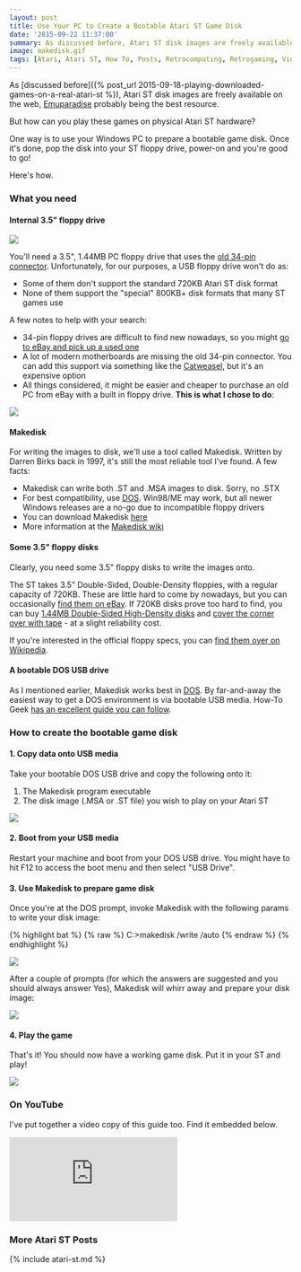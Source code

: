 ```yaml
---
layout: post
title: Use Your PC to Create a Bootable Atari ST Game Disk
date: '2015-09-22 11:37:00'
summary: As discussed before, Atari ST disk images are freely available on the web, Emuparadise probably being the best resource ...
image: makedisk.gif
tags: [Atari, Atari ST, How To, Posts, Retrocomputing, Retrogaming, Videogames]
---
```


As [discussed before]({% post_url 2015-09-18-playing-downloaded-games-on-a-real-atari-st %}), Atari ST disk images are freely available on the web, <a href="http://www.emuparadise.me/Atari_ST_ROMs/63" target="_blank">Emuparadise</a> probably being the best resource.

But how can you play these games on physical Atari ST hardware?

One way is to use your Windows PC to prepare a bootable game disk. Once it's done, pop the disk into your ST floppy drive, power-on and you're good to go!

Here's how.

### What you need

#### Internal 3.5" floppy drive

![](/img/posts/floppy2.png)

You'll need a 3.5", 1.44MB PC floppy drive that uses the <a href="http://www.computerhope.com/jargon/f/flopcabl.htm" target="_blank">old 34-pin connector</a>. Unfortunately, for our purposes, a USB floppy drive won't do as:

* Some of them don't support the standard 720KB Atari ST disk format
* None of them support the "special" 800KB+ disk formats that many ST games use

A few notes to help with your search:

* 34-pin floppy drives are difficult to find new nowadays, so you might <a href="http://www.ebay.co.uk/bhp/internal-floppy-drive" target="_blank">go to eBay and pick up a used one</a>
* A lot of modern motherboards are missing the old 34-pin connector. You can add this support via something like the <a href="https://en.wikipedia.org/wiki/Individual_Computers_Catweasel" target="_blank">Catweasel</a>, but it's an expensive option
* All things considered, it might be easier and cheaper to purchase an old PC from eBay with a built in floppy drive. **This is what I chose to do**:

![](/img/posts/dell_laptop.jpg)

#### Makedisk

For writing the images to disk, we'll use a tool called Makedisk. Written by Darren Birks back in 1997, it's still the most reliable tool I've found. A few facts:

* Makedisk can write both .ST and .MSA images to disk. Sorry, no .STX
* For best compatibility, use <a href="https://en.wikipedia.org/wiki/DOS" target="_blank">DOS</a>. Win98/ME may work, but all newer Windows releases are a no-go due to incompatible floppy drivers
* You can download Makedisk <a href="http://emulatari.free.fr/zip/makedisk_v15.zip" target="_blank">here</a>
* More information at the <a href="http://www.atari-wiki.com/?title=Make_disk_Tutorial" target="_blank">Makedisk wiki</a>

#### Some 3.5" floppy disks

Clearly, you need some 3.5" floppy disks to write the images onto.

The ST takes 3.5" Double-Sided, Double-Density floppies, with a regular capacity of 720KB. These are little hard to come by nowadays, but you can occasionally <a href="http://www.ebay.co.uk/sch/i.html?_odkw=1.44MB&_osacat=80136&_from=R40&_trksid=p2045573.m570.l1313.TR0.TRC0.H0.X720kb.TRS0&_nkw=720kb&_sacat=80136" target="_blank">find them on eBay</a>. If 720KB disks prove too hard to find, you can buy <a href="http://www.ebay.co.uk/sch/i.html?_odkw=720kb&_osacat=80136&_from=R40&_trksid=p2045573.m570.l1313.TR0.TRC0.H0.X1.44MB.TRS0&_nkw=1.44MB&_sacat=80136" target="_blank">1.44MB Double-Sided High-Density disks</a> and <a href="http://borislegradic.blogspot.co.uk/2009/03/obsolete-hardware.html" target="_blank">cover the corner over with tape</a> - at a slight reliability cost. 

If you're interested in the official floppy specs, you can <a href="https://en.wikipedia.org/wiki/List_of_floppy_disk_formats#Known_disk_logical_formats" target="_blank">find them over on Wikipedia</a>.

#### A bootable DOS USB drive

As I mentioned earlier, Makedisk works best in <a href="https://en.wikipedia.org/wiki/DOS" target="_blank">DOS</a>. By far-and-away the easiest way to get a DOS environment is via bootable USB media. How-To Geek <a href="http://www.howtogeek.com/136987/how-to-create-a-bootable-dos-usb-drive/" target="_blank">has an excellent guide you can follow</a>.

### How to create the bootable game disk

#### 1. Copy data onto USB media

Take your bootable DOS USB drive and copy the following onto it:

1. The Makedisk program executable
2. The disk image (.MSA or .ST file) you wish to play on your Atari ST

![](/img/posts/copy_files.gif)

#### 2. Boot from your USB media

Restart your machine and boot from your DOS USB drive. You might have to hit F12 to access the boot menu and then select "USB Drive".

#### 3. Use Makedisk to prepare game disk

Once you're at the DOS prompt, invoke Makedisk with the following params to write your disk image:

{% highlight bat %}
{% raw %}
C:\>makedisk /write <disk image name> /auto
{% endraw %}
{% endhighlight %}

![](/img/posts/makedisk_command_line.png)

After a couple of prompts (for which the answers are suggested and you should always answer Yes), Makedisk will whirr away and prepare your disk image:

![](/img/posts/makedisk.gif)

#### 4. Play the game

That's it! You should now have a working game disk. Put it in your ST and play!

![](/img/posts/rick_dangerous.png)

### On YouTube

I've put together a video copy of this guide too. Find it embedded below.

<div class="youtube-container">
<iframe src="https://www.youtube.com/embed/Tu52dALu6lQ" 
frameborder="0" allowfullscreen class="youtube-video"></iframe>
</div> 

### More Atari ST Posts
 
{% include atari-st.md %}